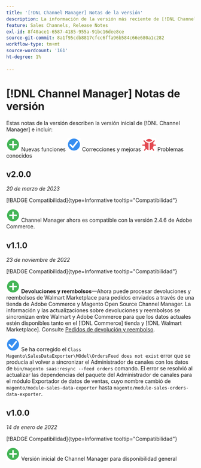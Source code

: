 ```yaml
---
title: '[!DNL Channel Manager] Notas de la versión'
description: La información de la versión más reciente de [!DNL Channel Manager] de Adobe Commerce.
feature: Sales Channels, Release Notes
exl-id: 8f40ace1-6587-4185-955a-91bc16dee8ce
source-git-commit: 8a1f95cdb8817cfcc6ffa96b584c66e680a1c282
workflow-type: tm+mt
source-wordcount: '161'
ht-degree: 1%

---
```


# [!DNL Channel Manager] Notas de versión

Estas notas de la versión describen la versión inicial de [!DNL Channel Manager] e incluir:

![Nuevo](../assets/new.svg) Nuevas funciones
![Problema corregido](../assets/fix.svg) Correcciones y mejoras
![Problema conocido](../assets/bug.svg) Problemas conocidos


## v2.0.0

*20 de marzo de 2023*

[!BADGE Compatibilidad]{type=Informative tooltip="Compatibilidad"}

![Nuevo](../assets/new.svg)<!--CHAN-5893--> Channel Manager ahora es compatible con la versión 2.4.6 de Adobe Commerce.

## v1.1.0

*23 de noviembre de 2022*

[!BADGE Compatibilidad]{type=Informative tooltip="Compatibilidad"}

![Nuevo](../assets/new.svg)<!--CHAN-5204--> **Devoluciones y reembolsos**—Ahora puede procesar devoluciones y reembolsos de Walmart Marketplace para pedidos enviados a través de una tienda de Adobe Commerce y Magento Open Source Channel Manager. La información y las actualizaciones sobre devoluciones y reembolsos se sincronizan entre Walmart y Adobe Commerce para que los datos actuales estén disponibles tanto en el [!DNL Commerce] tienda y [!DNL Walmart Marketplace]. Consulte [Pedidos de devolución y reembolso](return-refund-orders.md).

![Fijo](../assets/fix.svg)<!--CHAN-5661--> Se ha corregido el `Class Magento\SalesDataExporter\MOdel\OrdersFeed does not exist` error que se producía al volver a sincronizar el Administrador de canales con los datos de `bin/magento saas:resync --feed orders` comando. El error se resolvió al actualizar las dependencias del paquete del Administrador de canales para el módulo Exportador de datos de ventas, cuyo nombre cambió de `magento/module-sales-data-exporter` hasta `magento/module-sales-orders-data-exporter`.

## v1.0.0

*14 de enero de 2022*

[!BADGE Compatibilidad]{type=Informative tooltip="Compatibilidad"}

![Nuevo](../assets/new.svg) Versión inicial de Channel Manager para disponibilidad general

